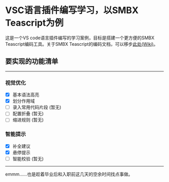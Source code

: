 # VSC语言插件编写学习，以SMBX Teascript为例

这是一个VS code语言插件编写的学习案例，目标是搭建一个更方便的SMBX Teascript编码工具。关于SMBX Teascript的编码文档，可以移步[此处(Wiki)](https://wiki.smbx.world/wiki/Category:TeaScript.vbs)。

## 要实现的功能清单

-----
### 视觉优化

- [x] 基本语法高亮
- [x] 划分作用域
- [ ] 录入常用代码片段 (暂无)
- [ ] 配置折叠 (暂无)
- [ ] 缩进规则 (暂无)

### 智能提示

- [x] 补全建议
- [x] 悬停提示
- [ ] 智能校验 (暂无)

------

emmm……也是趁着毕业后和入职前这几天的空余时间找点事做。